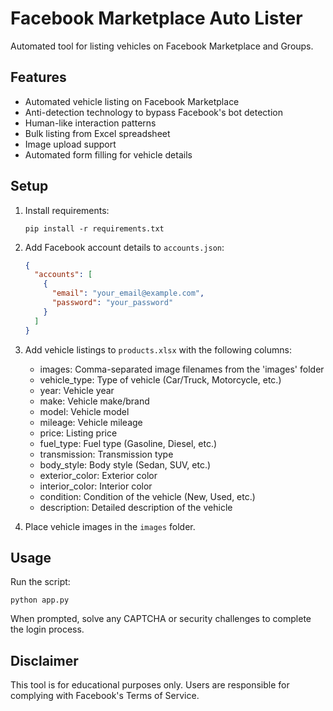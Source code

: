 # Facebook Marketplace Auto Lister

Automated tool for listing vehicles on Facebook Marketplace and Groups.

## Features

- Automated vehicle listing on Facebook Marketplace
- Anti-detection technology to bypass Facebook's bot detection
- Human-like interaction patterns
- Bulk listing from Excel spreadsheet
- Image upload support
- Automated form filling for vehicle details

## Setup

1. Install requirements:
   ```
   pip install -r requirements.txt
   ```

2. Add Facebook account details to `accounts.json`:
   ```json
   {
     "accounts": [
       {
         "email": "your_email@example.com",
         "password": "your_password"
       }
     ]
   }
   ```

3. Add vehicle listings to `products.xlsx` with the following columns:
   - images: Comma-separated image filenames from the 'images' folder
   - vehicle_type: Type of vehicle (Car/Truck, Motorcycle, etc.)
   - year: Vehicle year
   - make: Vehicle make/brand
   - model: Vehicle model
   - mileage: Vehicle mileage
   - price: Listing price
   - fuel_type: Fuel type (Gasoline, Diesel, etc.)
   - transmission: Transmission type
   - body_style: Body style (Sedan, SUV, etc.)
   - exterior_color: Exterior color
   - interior_color: Interior color
   - condition: Condition of the vehicle (New, Used, etc.)
   - description: Detailed description of the vehicle

4. Place vehicle images in the `images` folder.

## Usage

Run the script:
```
python app.py
```

When prompted, solve any CAPTCHA or security challenges to complete the login process.

## Disclaimer

This tool is for educational purposes only. Users are responsible for complying with Facebook's Terms of Service. 